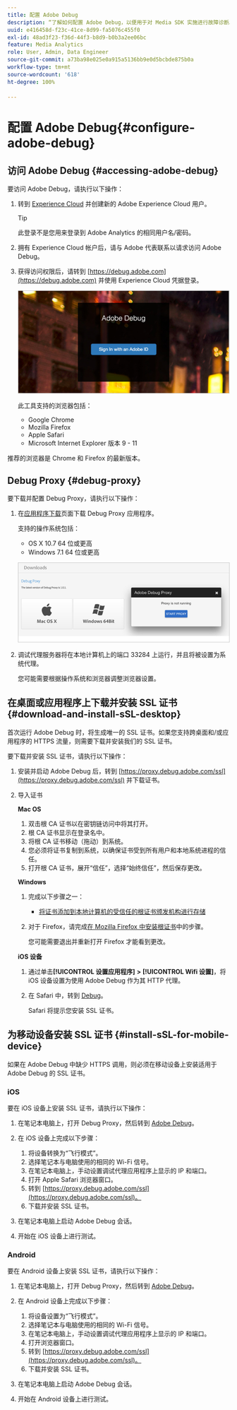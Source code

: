 ```yaml
---
title: 配置 Adobe Debug
description: “了解如何配置 Adobe Debug，以便用于对 Media SDK 实施进行故障诊断。”
uuid: e416458d-f23c-41ce-8d99-fa5076c455f0
exl-id: 48ad3f23-f36d-44f3-b8d9-b0b3a2ee06bc
feature: Media Analytics
role: User, Admin, Data Engineer
source-git-commit: a73ba98e025e0a915a5136bb9e0d5bcbde875b0a
workflow-type: tm+mt
source-wordcount: '618'
ht-degree: 100%

---
```


# 配置 Adobe Debug{#configure-adobe-debug}

## 访问 Adobe Debug {#accessing-adobe-debug}

要访问 Adobe Debug，请执行以下操作：

1. 转到 [Experience Cloud](https://www.marketing.adobe.com/) 并创建新的 Adobe Experience Cloud 用户。

   >[!TIP]
   >
   >此登录不是您用来登录到 Adobe Analytics 的相同用户名/密码。

1. 拥有 Experience Cloud 帐户后，请与 Adobe 代表联系以请求访问 Adobe Debug。
1. 获得访问权限后，请转到 [https://debug.adobe.com](https://debug.adobe.com) 并使用 Experience Cloud 凭据登录。

   ![](assets/adobe-debug-login.png)

   此工具支持的浏览器包括：
   * Google Chrome
   * Mozilla Firefox
   * Apple Safari
   * Microsoft Internet Explorer 版本 9 - 11

推荐的浏览器是 Chrome 和 Firefox 的最新版本。

## Debug Proxy {#debug-proxy}

要下载并配置 Debug Proxy，请执行以下操作：

1. 在[应用程序下载](https://debug.adobe.com/#/downloads)页面下载 Debug Proxy 应用程序。

   支持的操作系统包括：
   * OS X 10.7 64 位或更高
   * Windows 7.1 64 位或更高

   ![](assets/debug-proxy-app.png)

1. 调试代理服务器将在本地计算机上的端口 33284 上运行，并且将被设置为系统代理。

   您可能需要根据操作系统和浏览器调整浏览器设置。

## 在桌面或应用程序上下载并安装 SSL 证书 {#download-and-install-sSL-desktop}

首次运行 Adobe Debug 时，将生成唯一的 SSL 证书。如果您支持跨桌面和/或应用程序的 HTTPS 流量，则需要下载并安装我们的 SSL 证书。

要下载并安装 SSL 证书，请执行以下操作：

1. 安装并启动 Adobe Debug 后，转到 [https://proxy.debug.adobe.com/ssl](https://proxy.debug.adobe.com/ssl) 并下载证书。
1. 导入证书

   **Mac OS**
   1. 双击根 CA 证书以在密钥链访问中将其打开。
   1. 根 CA 证书显示在登录名中。
   1. 将根 CA 证书移动（拖动）到系统。
   1. 您必须将证书复制到系统，以确保证书受到所有用户和本地系统进程的信任。
   1. 打开根 CA 证书，展开“信任”，选择“始终信任”，然后保存更改。

   **Windows**
   1. 完成以下步骤之一：

      * [将证书添加到本地计算机的受信任的根证书颁发机构进行存储](https://technet.microsoft.com/zh-cn/library/cc754841.aspx#BKMK_addlocal)

   1. 对于 Firefox，请完成[在 Mozilla Firefox 中安装根证书](https://wiki.wmtransfer.com/projects/webmoney/wiki/Installing_root_certificate_in_Mozilla_Firefox)中的步骤。

      您可能需要退出并重新打开 Firefox 才能看到更改。

   **iOS 设备**
   1. 通过单击&#x200B;**[!UICONTROL 设置应用程序]** **>** **[!UICONTROL Wifi 设置]**，将 iOS 设备设置为使用 Adobe Debug 作为其 HTTP 代理。

   1. 在 Safari 中，转到 [Debug](https://proxy.debug.adobe.com/ssl)。

      Safari 将提示您安装 SSL 证书。

## 为移动设备安装 SSL 证书 {#install-sSL-for-mobile-device}

如果在 Adobe Debug 中缺少 HTTPS 调用，则必须在移动设备上安装适用于 Adobe Debug 的 SSL 证书。

### iOS

要在 iOS 设备上安装 SSL 证书，请执行以下操作：

1. 在笔记本电脑上，打开 Debug Proxy，然后转到 [Adobe Debug](https://debug.adobe.com)。
1. 在 iOS 设备上完成以下步骤：
   1. 将设备转换为“飞行模式”。
   1. 选择笔记本与电脑使用的相同的 Wi-Fi 信号。
   1. 在笔记本电脑上，手动设置调试代理应用程序上显示的 IP 和端口。
   1. 打开 Apple Safari 浏览器窗口。
   1. 转到 [https://proxy.debug.adobe.com/ssl](https://proxy.debug.adobe.com/ssl)。
   1. 下载并安装 SSL 证书。

1. 在笔记本电脑上启动 Adobe Debug 会话。
1. 开始在 iOS 设备上进行测试。

### Android

要在 Android 设备上安装 SSL 证书，请执行以下操作：

1. 在笔记本电脑上，打开 Debug Proxy，然后转到 [Adobe Debug](https://debug.adobe.com)。
1. 在 Android 设备上完成以下步骤：
   1. 将设备设置为“飞行模式”。
   1. 选择笔记本与电脑使用的相同的 Wi-Fi 信号。
   1. 在笔记本电脑上，手动设置调试代理应用程序上显示的 IP 和端口。
   1. 打开浏览器窗口。
   1. 转到 [https://proxy.debug.adobe.com/ssl](https://proxy.debug.adobe.com/ssl)。
   1. 下载并安装 SSL 证书。

1. 在笔记本电脑上启动 Adobe Debug 会话。
1. 开始在 Android 设备上进行测试。

